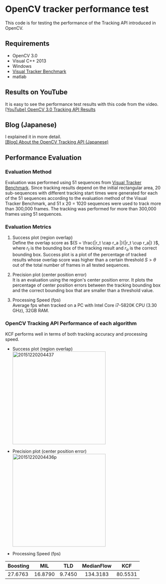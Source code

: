 # OpenCV tracker performance test

This code is for testing the performance of the Tracking API introduced in OpenCV.

## Requirements
- OpenCV 3.0
- Visual C++ 2013
- Windows
- [Visual Tracker Benchmark](http://cvlab.hanyang.ac.kr/tracker_benchmark/benchmark_v10.html )
- matlab

## Results on YouTube

It is easy to see the performance test results with this code from the video.  
[[YouTube] OpenCV 3.0 Tracking API Results](https://youtu.be/pj-QuE6pdEQ )

## Blog (Japanese)

I explained it in more detail.  
[[Blog] About the OpenCV Tracking API (Japanese)](https://irohalog.hatenablog.com/entry/opencv_tracking_api )

## Performance Evaluation
### Evaluation Method
Evaluation was performed using 51 sequences from [Visual Tracker Benchmark](http://cvlab.hanyang.ac.kr/tracker_benchmark/benchmark_v10.html ). Since tracking results depend on the initial rectangular area, 20 sub-sequences with different tracking start times were generated for each of the 51 sequences according to the evaluation method of the Visual Tracker Benchmark, and 51 x 20 = 1020 sequences were used to track more than 300,000 frames. The tracking was performed for more than 300,000 frames using 51 sequences.

### Evaluation Metrics

1. Success plot (region overlap)  
Define the overlap score as ${S = \frac{|r_t \cap r_a |}{|r_t \cup r_a|} }$, where ${r_t}$ is the bounding box of the tracking result and ${r_a}$ is the correct bounding box. Success plot is a plot of the percentage of tracked results whose overlap score was higher than a certain threshold $S > \theta$ out of the total number of frames in all tested sequences.

2. Precision plot (center position error)  
It is an evaluation using the region's center position error. It plots the percentage of center position errors between the tracking bounding box and the correct bounding box that are smaller than a threshold value.

3. Processing Speed (fps)  
Average fps when tracked on a PC with Intel Core i7-5820K CPU (3.30 GHz), 32GB RAM.

### OpenCV Tracking API Performance of each algorithm
KCF performs well in terms of both tracking accuracy and processing speed.

* Success plot (region overlap)  
<a href="http://f.hatena.ne.jp/Ytra/20151220204437"><img src="http://img.f.hatena.ne.jp/images/fotolife/Y/Ytra/20151220/20151220204437.png" alt="20151220204437" width="300"></a>

* Precision plot (center position error)  
<a href="https://cdn-ak.f.st-hatena.com/images/fotolife/Y/Ytra/20151220/20151220204436.png"><img src="https://cdn-ak.f.st-hatena.com/images/fotolife/Y/Ytra/20151220/20151220204436.png" alt="20151220204436p" width="300"></a>

* Processing Speed (fps)   

| Boosting | MIL | TLD | MedianFlow | KCF 
|:-----------|:------------:|:------------:|:------------:|:------------:|
|27.6763 | 16.8790 | 9.7450 | 134.3183 | 80.5531

